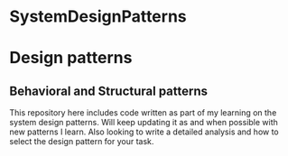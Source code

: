 # SystemDesignPatterns

<h1> Design patterns </h1>
<h2> Behavioral and Structural patterns </h2>

<div><p> This repository here includes code written as part of my learning on the system design patterns. Will keep updating it as and when possible with new patterns I learn. 
Also looking to write a detailed analysis and how to select the design pattern for your task. 
</p></div>
